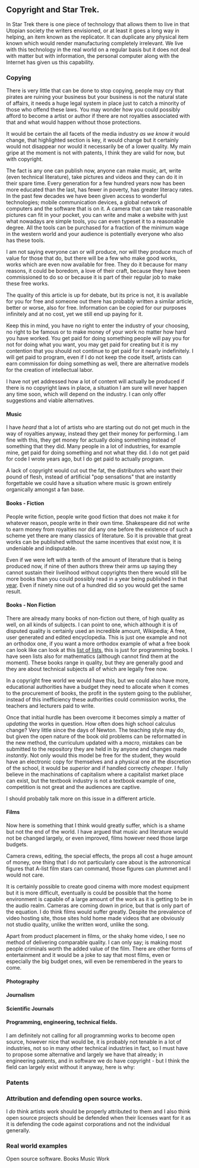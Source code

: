 ## Copyright and Star Trek.

In Star Trek there is one piece of technology that allows them to live in that
Utopian society the writers envisioned, or at least it goes a long way in
helping, an item known as the replicator. It can duplicate any physical item
known which would render manufacturing completely irrelevant. We live with this
technology in the real world on a regular basis but it does not deal with matter
but with information, the personal computer along with the Internet has given us
this capability.

### Copying

There is very little that can be done to stop copying, people may cry that
pirates are ruining your business but your business is not the natural state of
affairs, it needs a huge legal system in place just to catch a minority of those
who offend these laws. You may wonder how you could possibly afford to become a
artist or author if there are not royalties associated with that and what would
happen without those protections.

It would be certain the all facets of the media industry *as we know it* would
change, that highlighted section is key, it would change but it certainly would
not disappear nor would it necessarily be of a lower quality. My main gripe at
the moment is not with patents, I think they are valid for now, but with
copyright.

The fact is any one can publish now, anyone can make music, art, write (even
technical literature), take pictures and videos and they can do it in their
spare time. Every generation for a few hundred years now has been more educated
than the last, has fewer in poverty, has greater literacy rates. In the past few
decades we have been given access to wonderful technologies; mobile
communication devices, a global network of computers and the software that is on
it. A camera that can take reasonable pictures can fit in your pocket, you can
write and make a website with just what nowadays are simple tools, you can even
typeset it to a reasonable degree. All the tools can be purchased for a fraction
of the minimum wage in the western world and your audience is potentially
everyone who also has these tools.

I am not saying everyone can or will produce, nor will they produce much of
value for those that do, but there will be a few who make good works, works
which are even now available for free. They do it because for many reasons, it
could be boredom, a love of their craft, because they have been commissioned to
do so or because it is part of their regular job to make these free works. 

The quality of this article is up for debate, but its price is not, it is
available for you for free and someone out there has probably written a similar
article, better or worse, also for free. Information can be copied for our
purposes infinitely and at no cost, yet we still end up paying for it.

Keep this in mind, you have no right to enter the industry of your choosing,
no right to be famous or to make money of your work no matter how hard you have
worked. You get paid for doing something people will pay you for not for doing
what you want, you may get paid for creating but it is my contention that you
should not continue to get paid for it nearly indefinitely. I will get paid to
program, even if I do not keep the code itself, artists can earn commission for
doing something as well, there are alternative models for the creation of
intellectual labor.

I have not yet addressed how a lot of content will actually be produced if there
is no copyright laws in place, a situation I am sure will never happen any time
soon, which will depend on the industry. I can only offer suggestions and viable
alternatives.

#### Music

I have *heard* that a lot of artists who are starting out do not get much in the
way of royalties anyway, instead they get their money for performing. I am fine
with this, they get money for actually doing something instead of something that
they did. Many people in a lot of industries, for example mine, get paid for
doing something and not what they did. I do not get paid for code I wrote years
ago, but I do get paid to actually program.

A lack of copyright would cut out the fat, the distributors who want their pound
of flesh, instead of artificial "pop sensations" that are instantly forgettable
we could have a situation where music is grown entirely organically amongst a
fan base.

#### Books - Fiction

People write fiction, people write good fiction that does not make it
for whatever reason, people write in their own time. Shakespeare did not write
to earn money from royalties nor did any one before the existence of such a
scheme yet there are many classics of literature. So it is provable that great
works can be published without the same incentives that exist now, it is
undeniable and indisputable.

Even if we were left with a tenth of the amount of literature that is being
produced now, if nine of then authors threw their arms up saying they cannot
sustain their livelihood without copyrights then there would still be more books
than you could possibly read in a year being published in that [year][]. Even if
ninety nine out of a hundred did so you would get the same result.

#### Books - Non Fiction

There are already many books of non-fiction out there, of high quality as well,
on all kinds of subjects. I can point to one, which although it is of disputed
quality is certainly used an incredible amount, Wikipedia; A free, user
generated and edited encyclopedia. This is just one example and not an orthodox
one, if you want a more orthodox example of what a free book can look like can
look at this [list of lists], this is just for programming books. I have seen
lists also for mathematics (although cannot find them at the moment). These
books range in quality, but they are generally good and they are about technical
subjects all of which are legally free now.

In a copyright free world we would have this, but we could also have more,
educational authorities have a budget they need to allocate when it comes to the
procurement of books, the profit in the system going to the publisher, instead
of this inefficiency these authorities could commission works, the teachers
and lecturers paid to write. 

Once that initial hurdle has been overcome it becomes simply a matter of
*updating* the works in question. How often does high school calculus change?
Very little since the days of Newton. The teaching style may do, but given the
open nature of the book old problems can be reformatted in the new method, the
curriculum updated with a *macro*, mistakes can be submitted to the repository
they are held in by anyone and changes made *instantly*. Not only would this
model be free for the student, they would have an electronic copy for
themselves and a physical one at the discretion of the school, it would be
*superior* and if handled correctly *cheaper*. I fully believe in the
machinations of capitalism where a capitalist market place can exist, but the
textbook industry is not a textbook example of one, competition is not great and
the audiences are captive.

I should probably talk more on this issue in a different article.

#### Films

Now here is something that I think would greatly suffer, which is a shame but
not the end of the world. I have argued that music and literature would not be
changed largely, or even improved, films however need those large budgets. 

Camera crews, editing, the special effects, the props all cost a huge amount of
money, one thing that I do not particularly care about is the astronomical
figures that A-list film stars can command, those figures can plummet and I
would not care.

It is certainly possible to create good cinema with more modest equipment but it
is more difficult, eventually is could be possible that the home environment is
capable of a large amount of the work as it is getting to be in the audio realm.
Cameras are coming down in price, but that is only part of the equation. I do
think films would suffer greatly. Despite the prevalence of video hosting site,
those sites hold home made videos that are obviously not studio quality, unlike
the written word, unlike the song.

Apart from product placement in films, or the shaky home video, I see no method
of delivering comparable quality. I can only say; is making most people
criminals worth the added value of the film. There are other forms of
entertainment and it would be a joke to say that most films, even or especially
the big budget ones, will even be remembered in the years to come.

#### Photography
#### Journalism
#### Scientific Journals
#### Programming, engineering, technical fields.

I am definitely not calling for all programming works to become open source,
however nice that would be, it is probably not tenable in a lot of industries,
not so in many other technical industries in fact, so I must have to propose
some alternative and largely we have that already; in engineering patents, and
in software we do have copyright - but I think the field can largely exist
without it anyway, here is why:



### Patents

### Attribution and defending open source works.

I *do* think artists work should be properly attributed to them and I also think
open source projects should be defended when their licenses want for it as it is
defending the code against corporations and not the individual generally. 

### Real world examples
Open source software.
Books
Music
Work


[year]: https://en.wikipedia.org/wiki/Books_published_per_country_per_year
[list of lists]: http://stackoverflow.com/questions/194812/list-of-freely-available-programming-books
